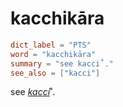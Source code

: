 # kacchikāra

``` toml
dict_label = "PTS"
word = "kacchikāra"
summary = "see kacci˚."
see_also = ["kacci"]
```

see *[kacci](kacci.md)*˚.

